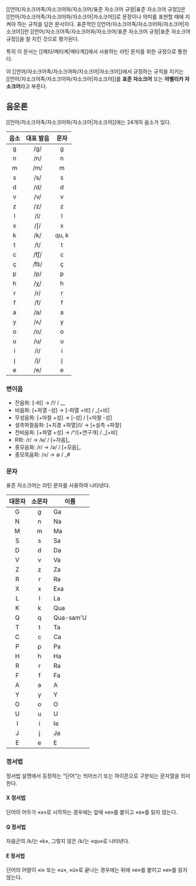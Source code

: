 [[언어/자소크어족/자소크어파/자소크어/표준 자소크어 규정|표준 자소크어 규정]]은 [[언어/자소크어족/자소크어파/자소크어|자소크어]]로 문장이나 의미를 표현할 때에 지켜야 하는 규칙을 담은 문서이다. 표준적인 [[언어/자소크어족/자소크어파/자소크어|자소크어]]란 [[언어/자소크어족/자소크어파/자소크어/표준 자소크어 규정|표준 자소크어 규정]]을 잘 지킨 것으로 평가된다.

특히 이 문서는 [[메타/메타계|메타계]]에서 사용하는 라틴 문자를 위한 규정으로 통한다.

이 [[언어/자소크어족/자소크어파/자소크어|자소크어]]에서 규정하는 규칙을 지키는 [[언어/자소크어족/자소크어파/자소크어|자소크어]]를 **표준 자소크어** 또는 **아벨리카 자소크어**라고 부른다.
## 음운론
[[언어/자소크어족/자소크어파/자소크어|자소크어]]에는 24개의 음소가 있다.

| 음소  | 대표 발음 |  문자   |
| :-: | :---: | :---: |
|  g  |  /g/  |   g   |
|  n  |  /n/  |   n   |
|  m  |  /m/  |   m   |
|  s  |  /s/  |   s   |
|  d  |  /d/  |   d   |
|  v  |  /v/  |   v   |
|  z  |  /z/  |   z   |
|  l  |  /l/  |   l   |
|  x  |  /ʃ/  |   x   |
|  k  |  /k/  | qu, k |
|  t  |  /t/  |   t   |
|  c  | /t͡ʃ/ |   c   |
|  ç  | /t͡s/ |   ç   |
|  p  |  /p/  |   p   |
|  h  |  /χ/  |   h   |
|  r  |  /ɾ/  |   r   |
|  f  |  /f/  |   f   |
|  a  |  /a/  |   a   |
|  y  |  /ʌ/  |   y   |
|  o  |  /o/  |   o   |
|  u  |  /u/  |   u   |
|  i  |  /i/  |   i   |
|  j  |  /j/  |   j   |
|  e  |  /e/  |   e   |

### 변이음
- 잔음화: \[-비] → /ʲ/ / \_\_
- 비음화: \[+파열 -성] → \[-파열 +비] / \_\[+비]
- 무성음화: \[+마찰 +성] → \[-성] / \[+마찰 -성]
- 설측파찰음화: \[+치경 +파열]/l/ → \[+설측 +파찰]
- 전비음화: \[+파열 +성] → /ⁿ/\[+연구개] / \_\[+비]
- R화: /r/ → /ʁ/ / \[+자음]\_
- 중모음화: /r/ → /ə/ / \[+모음]\_
- 종모묵음화: /ʌ/ → ∅ / \_#
### 문자
표준 자소크어는 라틴 문자를 사용하여 나타낸다.

| 대문자 | 소문자 | 이름        |
| :-: | :-: | --------- |
|  G  |  g  | Ga        |
|  N  |  n  | Na        |
|  M  |  m  | Ma        |
|  S  |  s  | Sa        |
|  D  |  d  | Da        |
|  V  |  v  | Va        |
|  Z  |  z  | Za        |
|  R  |  r  | Ra        |
|  X  |  x  | Exa       |
|  L  |  l  | La        |
|  K  |  k  | Qua       |
|  Q  |  q  | Qua-sam'U |
|  T  |  t  | Ta        |
|  C  |  c  | Ca        |
|  P  |  p  | Pa        |
|  H  |  h  | Ha        |
|  R  |  r  | Ra        |
|  F  |  f  | Fa        |
|  A  |  a  | A         |
|  Y  |  y  | Y         |
|  O  |  o  | O         |
|  U  |  u  | U         |
|  I  |  i  | Ie        |
|  J  |  j  | Ja        |
|  E  |  e  | E         |

### 정서법
정서법 설명에서 등장하는 “단어”는 띄어쓰기 또는 하이픈으로 구분되는 문자열을 의미한다.

#### X 정서법
단어의 어두가 «x»로 시작하는 경우에는 앞에 «e»를 붙이고 «e»를 읽지 않는다.

#### Q 정서법
자음군의 /k/는 «k», 그렇지 않은 /k/는 «qu»로 나타낸다.

#### E 정서법
단어의 어말이 «i» 또는 «u», «ü»로 끝나는 경우에는 뒤에 «e»를 붙이고 «e»를 읽지 않는다.